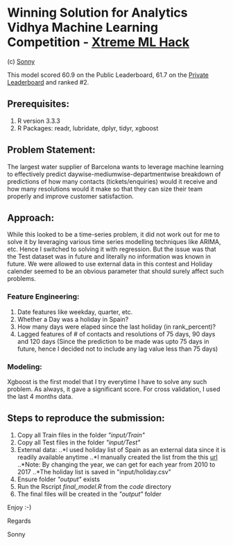 # Winning Solution for Analytics Vidhya Machine Learning Competition - [Xtreme ML Hack](https://datahack.analyticsvidhya.com/contest/machine-learning-hackathon/)

(c) [Sonny](https://github.com/sonnylaskar)

This model scored 60.9 on the Public Leaderboard, 61.7 on the [Private Leaderboard]("https://datahack.analyticsvidhya.com/contest/machine-learning-hackathon/lb") and ranked #2. 

## Prerequisites:
1. R version 3.3.3 
2. R Packages: readr, lubridate, dplyr, tidyr, xgboost

## Problem Statement:
The largest water supplier of Barcelona wants to leverage machine learning to effectively predict daywise-mediumwise-departmentwise breakdown of predictions of how many contacts (tickets/enquiries) would it receive and how many resolutions would it make so that they can size their team properly and improve customer satisfaction.

## Approach:
While this looked to be a time-series problem, it did not work out for me to solve it by leveraging various time series modelling techniques like ARIMA, etc. Hence I switched to solving it with regression. But the issue was that the Test dataset was in future and literally no information was known in future. We were allowed to use external data in this contest and Holiday calender seemed to be an obvious parameter that should surely affect such problems. 

### Feature Engineering:
1. Date features like weekday, quarter, etc.
2. Whether a Day was a holiday in Spain?
3. How many days were elaped since the last holiday (in rank_percent)?
4. Lagged features of # of contacts and resolutions of 75 days, 90 days and 120 days (Since the prediction to be made was upto 75 days in future, hence I decided not to include any lag value less than 75 days)

### Modeling:
Xgboost is the first model that I try everytime I have to solve any such problem. As always, it gave a significant score. For cross validation, I used the last 4 months data. 

## Steps to reproduce the submission:
1. Copy all Train files in the folder _"input/Train"_
2. Copy all Test files in the folder _"input/Test"_
3. External data:
..*I used holiday list of Spain as an external data since it is readily available anytime
..*I manually created the list from the this [url]("http://www.officeholidays.com/countries/spain/regional.php?list_year=2010&list_region=catalonia" "Calender")
..*Note: By changing the year, we can get for each year from 2010 to 2017
..*The holiday list is saved in "input/holiday.csv"
4. Ensure folder _"output"_ exists
5. Run the Rscript _final_model.R_ from the _code_ directory
6. The final files will be created in the _"output"_ folder

Enjoy :-)


Regards

Sonny

